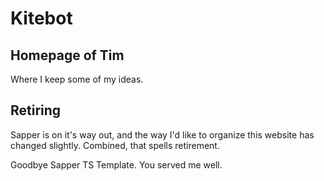 # Kitebot

## Homepage of Tim

Where I keep some of my ideas. 

## Retiring

Sapper is on it's way out, and the way I'd like to organize this website has changed slightly. Combined, that spells retirement. 

Goodbye Sapper TS Template. You served me well. 